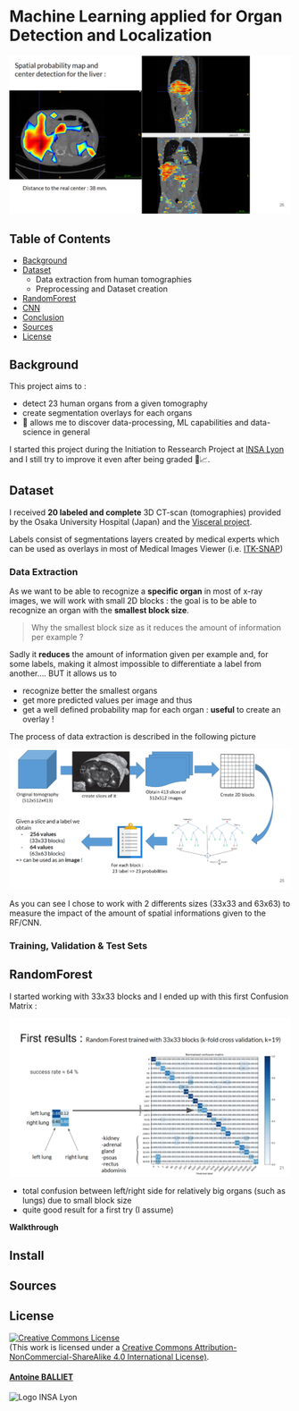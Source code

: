 # Machine Learning applied for Organ Detection and Localization

![Kiku](ressources/liver_overlay.png)

## Table of Contents

- [Background](#background)
- [Dataset](#dataset)
    * Data extraction from human tomographies
    * Preprocessing and Dataset creation
- [RandomForest](#randomforest)
- [CNN](#cnn)
- [Conclusion](#conclusion)
- [Sources](#sources)
- [License](#license)

## Background

This project aims to :
* detect 23 human organs from a given tomography
* create segmentation overlays for each organs
* :children_crossing: allows me to discover data-processing, ML capabilities and data-science in general

I started this project during the Initiation to Ressearch  Project at [INSA Lyon](https://www.insa-lyon.fr/) and I still try to improve it even after being graded :construction_worker::chart_with_upwards_trend:.

## Dataset

I received **20 labeled and complete** 3D CT-scan (tomographies) provided by the Osaka University Hospital (Japan) and the [Visceral project](http://www.visceral.eu/).

Labels consist of segmentations layers created by medical experts which can be used as overlays in most of Medical Images Viewer (i.e. [ITK-SNAP](http://www.itksnap.org/pmwiki/pmwiki.php))


### Data Extraction

As we want to be able to recognize a **specific organ** in most of x-ray images, we will work with small 2D blocks : the goal is to be able to recognize an organ with the **smallest block size**. 

> Why the smallest block size as it reduces the amount of information per example ?

Sadly it **reduces** the amount of information given per example and, for some labels, making it almost impossible to differentiate a label from another.... BUT it allows us to
 - recognize better the smallest organs
 - get more predicted values per image and thus
 - get a well defined probability map for each organ : **useful** to create an overlay !

The process of data extraction is described in the following picture

![block-extraction-schema](ressources/block_extraction.png)

As you can see I chose to work with 2 differents sizes (33x33 and 63x63) to measure the impact of the amount of spatial informations given to the RF/CNN.

### Training, Validation & Test Sets


## RandomForest

I started working with 33x33 blocks and I ended up with this first Confusion Matrix :

![first-rf-results](ressources/RF_first_results.png)

- total confusion between left/right side for relatively big organs (such as lungs) due to small block size
- quite good result for a first try (I assume)


**Walkthrough**


## Install

## Sources


## License
<a rel="license" href="http://creativecommons.org/licenses/by-nc-sa/4.0/"><img alt="Creative Commons License" style="border-width:0" src="https://i.creativecommons.org/l/by-nc-sa/4.0/88x31.png" /></a><br />(This work is licensed under a <a rel="license" href="http://creativecommons.org/licenses/by-nc-sa/4.0/">Creative Commons Attribution-NonCommercial-ShareAlike 4.0 International License)</a>.
#### [Antoine BALLIET](https://fr.linkedin.com/in/antoineballiet)
![Logo INSA Lyon](https://upload.wikimedia.org/wikipedia/commons/b/b9/Logo_INSA_Lyon_%282014%29.svg)
